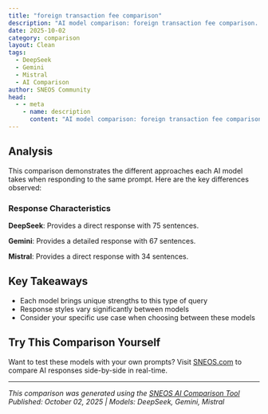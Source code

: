 ```yaml
---
title: "foreign transaction fee comparison"
description: "AI model comparison: foreign transaction fee comparison..."
date: 2025-10-02
category: comparison
layout: Clean
tags:
  - DeepSeek
  - Gemini
  - Mistral
  - AI Comparison
author: SNEOS Community
head:
  - - meta
    - name: description
      content: "AI model comparison: foreign transaction fee comparison..."
---
```


<ChatComparison
  title="foreign transaction fee comparison"
  prompt="foreign transaction fee comparison"
  :responses='{"DeepSeek": "Of course. Here is a comprehensive comparison of foreign transaction fees, covering what they are, who charges them, and how to avoid them.\n\n### Quick Answer: The Best and Worst\n\n* **Best (0% Fee):** Credit cards and debit cards specifically designed for travel, such as those from Capital One, Discover, and many premium cards from Chase, American Express, and others. Also, online banks like Charles Schwab for debit cards.\n* **Worst (3% or more):** Standard credit and debit cards from major brick-and-mortar banks (e.g., Bank of America, Wells Fargo, Chase\u0027s basic cards) if they are not specifically travel-friendly.\n\n---\n\n### What is a Foreign Transaction Fee?\n\nA foreign transaction fee is a charge levied by your bank or credit card issuer on purchases made in a foreign currency or processed through a foreign bank. It\u0027s typically **1% to 3%** of the transaction amount.\n\nThere are usually two components:\n1. **Issuer Fee (1%):** Charged by your bank (e.g., Chase, Bank of America).\n2. **Payment Network Fee (~1%):** Charged by Visa, Mastercard, etc.\n\nThe combined fee is what you see on your statement.\n\n---\n\n### Detailed Fee Comparison: Credit Cards\n\nThis is the most common area where people encounter these fees.\n\n| Issuer / Card Type | Typical Foreign Transaction Fee | Examples \u0026 Notes |\n| :--- | :--- | :--- |\n| **Capital One** | **0%** (on all cards) | **Venture, Venture X, Quicksilver, SavorOne.** One of the most consistent issuers with no foreign fees across its entire portfolio. |\n| **Discover** | **0%** (on all cards) | Widely accepted in the US, but acceptance can be limited abroad (especially in Europe). |\n| **Chase** | **Varies by Card** | **$0 Fee:** Sapphire Preferred\u00AE, Sapphire Reserve\u00AE, United Explorer Card.\u003Cbr\u003E**~3% Fee:** Freedom Unlimited\u00AE, Freedom Flex\u00AE, Slate\u00AE (use these abroad with caution). |\n| **American Express** | **Varies by Card** | **$0 Fee:** The Platinum Card\u00AE, Gold Card, Green Card, many Delta co-branded cards.\u003Cbr\u003E**2.7% Fee:** Many of their no-annual-fee cards like Cash Magnet\u00AE or Blue Cash Everyday\u00AE. |\n| **Bank of America** | **3%** (on most cards) | **Exception:** Their travel rewards cards and premium cards (like Alaska Airlines card) often have no fee. Always check. |\n| **Citi** | **3%** (on most cards) | **Exception:** Prestige\u00AE and Premier\u00AE cards have no foreign transaction fees. |\n| **Wells Fargo** | **3%** (on most cards) | **Exception:** Their new travel cards like the Autograph\u2122 card (0% fee). |\n| **HSBC** | **0%** (on all cards) | A great option if you qualify, as they are a global bank. |\n\n---\n\n### Detailed Fee Comparison: Debit Cards \u0026 ATM Withdrawals\n\nThis is crucial for getting cash abroad.\n\n| Bank / Account Type | Typical Foreign Transaction Fee | ATM Fee Reimbursement | Notes |\n| :--- | :--- | :--- | :--- |\n| **Charles Schwab Bank** | **0%** | **Yes (Unlimited)** | The gold standard for travel debit cards. Refunds all ATM fees worldwide at the end of the month. |\n| **Capital One 360** | **0%** | **No** | No fee from Capital One, but you may still be charged by the foreign ATM owner. |\n| **Discover Bank** | **0%** | **No** | Limited ATM network abroad. |\n| **Ally Bank** | **0%** | **No (but reimburses up to $10 domestic)** | No Ally fee, but foreign ATM owners will charge their own fee. |\n| **Traditional Major Banks** | **3%** | **No** | Banks like **Bank of America, Chase, Wells Fargo** typically charge a 3% foreign transaction fee **plus** a separate ATM operator fee (e.g., $5). **Very expensive.** |\n| **Bank of America (Global Alliance)** | **3%** | **Reduced/No ATM Fee** | If you use a partner bank in the Global ATM Alliance (e.g., Barclays in UK, Deutsche Bank in Germany), the **ATM access fee** is waived, but the **3% foreign transaction fee still applies.** |\n\n---\n\n### Dynamic Currency Conversion (DCC): The Hidden Fee\n\nThis is a trap! When paying with a card or using an ATM abroad, you might be asked, **\u0022Charge in your home currency?\u0022** or \u0022Withdraw in USD?\u0022\n\n* **ALWAYS SAY NO.**\n* **ALWAYS CHOOSE TO BE CHARGED IN THE LOCAL CURRENCY** (Euros, Pounds, Yen, etc.).\n\n**Why?** The merchant or ATM is offering to do the currency conversion for you, but at an awful, markup-heavy exchange rate that can cost you 5-10% more than if your bank did the conversion. Your bank\u0027s conversion rate (based on Visa/Mastercard\u0027s daily rate) is almost always better.\n\n---\n\n### How to Avoid Foreign Transaction Fees: Action Plan\n\n1. **Get a No-Fee Credit Card Before You Travel:** Apply for a card from Capital One, a Chase Sapphire card, or another card that explicitly advertises **\u0022No Foreign Transaction Fees.\u0022**\n2. **Use a Travel-Friendly Debit Card:** Open a checking account with **Charles Schwab Bank** specifically for international travel to get cash without fees.\n3. **Always Pay in Local Currency:** Refuse Dynamic Currency Conversion (DCC) at every point of sale and ATM.\n4. **Carry a Backup Card:** Bring at least two no-fee credit cards from different networks (e.g., one Visa, one Mastercard) in case one is lost, stolen, or not accepted.\n5. **Notify Your Bank:** Before you travel, tell your bank your itinerary so they don\u0027t freeze your card for suspected fraud.\n\n### Summary Table: Best Options for Travel\n\n| For... | Best Option | Why |\n| :--- | :--- | :--- |\n| **General Spending** | **No-Fee Credit Card** (e.g., Capital One Venture, Chase Sapphire) | Best exchange rates, $0 fees, purchase protection. |\n| **Getting Cash** | **Charles Schwab Debit Card** | $0 fees and unlimited ATM fee reimbursements worldwide. |\n| **Backup / No Annual Fee** | **Capital One Quicksilver** or **SavorOne** | $0 annual fee, $0 foreign transaction fees. |\n| **What to AVOID** | **Standard Bank Debit/Credit Cards** | High (3%) fees and poor exchange rates on DCC. |\n\nBy planning ahead and choosing the right cards, you can easily avoid paying hundreds of dollars in unnecessary fees on your international travels.", "Gemini": "Okay, let\u0027s break down foreign transaction fees and how to compare them.\n\n**What is a Foreign Transaction Fee?**\n\nA foreign transaction fee is a charge applied to your credit card or debit card when you make a purchase in a foreign currency or when the transaction is processed outside of the United States (even if the purchase is in US dollars). It\u0027s essentially a fee for converting currency or processing the transaction through a foreign bank.\n\n**Why Do They Exist?**\n\n* **Currency Conversion:** The card issuer (like Visa, Mastercard, American Express, or Discover) or your bank needs to convert the foreign currency into US dollars.\n* **Processing Costs:** There are costs associated with routing the transaction through international payment networks.\n* **Risk:** Some issuers argue it covers risks associated with international transactions.\n\n**Typical Foreign Transaction Fee Amounts:**\n\n* **Common Range:** 1% to 3% of the transaction amount.\n* **Some Cards:** Many credit cards now offer *no* foreign transaction fees, especially travel rewards cards. This is a key feature to look for if you travel internationally or make purchases from foreign websites.\n\n**How to Compare Foreign Transaction Fees:**\n\nHere\u0027s a breakdown of how to compare and what to look for:\n\n1. **Identify Your Needs:**\n\n * **Frequency of International Travel:** Do you travel internationally often, occasionally, or never?\n * **Online Shopping from Foreign Websites:** Do you frequently buy goods or services from websites based outside the US?\n * **Spending Habits:** How much do you typically spend on international transactions? (This will help you estimate the potential cost of fees.)\n\n2. **Check Your Existing Cards:**\n\n * **Cardholder Agreement:** The most accurate place to find this information is in your cardholder agreement (the fine print you received when you got the card). Look for a section on \u0022Fees\u0022 or \u0022Foreign Transactions.\u0022\n * **Online Account:** Many banks and card issuers provide this information in your online account portal. Look for \u0022Fees\u0022 or \u0022Terms and Conditions.\u0022\n * **Customer Service:** Call the customer service number on the back of your card and ask directly, \u0022What is the foreign transaction fee on this card?\u0022 Get the exact percentage.\n\n3. **Research New Cards (If Needed):**\n\n * **Travel Rewards Cards:** These cards are often specifically designed for international travel and typically waive foreign transaction fees as a perk.\n * **General Rewards Cards:** Some general rewards cards (cash back, points) also offer no foreign transaction fees, but it\u0027s less common.\n * **Online Reviews and Comparisons:** Use websites like:\n * NerdWallet\n * The Points Guy\n * Credit Karma\n * Bankrate\n * MagnifyMoney\n * These sites often have lists of the best credit cards with no foreign transaction fees, categorized by different travel styles and rewards preferences.\n * **Card Issuer Websites:** Browse the websites of major card issuers (Chase, American Express, Capital One, Citi, Bank of America, Discover) and filter your search by cards with no foreign transaction fees.\n\n4. **Key Comparison Points:**\n\n * **Foreign Transaction Fee Percentage:** The most important factor. Is it 0%, 1%, 2%, or 3%?\n * **Annual Fee:** Consider the annual fee of the card. A card with no foreign transaction fees might be worth it even with an annual fee *if* you spend enough internationally to offset the fee. Calculate your potential savings to determine if it makes sense.\n * **Rewards Program:** What kind of rewards does the card offer (cash back, points, miles)? How valuable are those rewards to you? Factor in the value of the rewards when comparing cards.\n * **Other Perks:** Does the card offer other travel-related perks like travel insurance, airport lounge access, or rental car insurance?\n * **Interest Rate (APR):** If you carry a balance on your credit card, the interest rate is a critical factor. Even a card with no foreign transaction fees might not be a good deal if it has a high APR and you\u0027re paying interest charges.\n * **Issuer Reputation and Customer Service:** Consider the reputation of the card issuer. Do they have good customer service? Are they easy to deal with if you have problems?\n\n**Example Comparison:**\n\nLet\u0027s say you\u0027re comparing two credit cards:\n\n* **Card A:**\n * Foreign Transaction Fee: 3%\n * Annual Fee: $0\n * Cash Back: 1.5% on all purchases\n\n* **Card B:**\n * Foreign Transaction Fee: 0%\n * Annual Fee: $95\n * Travel Rewards: 2x points on travel and dining\n\nIf you spend $3,000 per year on foreign transactions:\n\n* **Card A:** $3,000 * 0.03 = $90 in foreign transaction fees. You\u0027d also earn $3,000 * 0.015 = $45 in cash back. Net cost: $90 - $45 = $45\n* **Card B:** $0 in foreign transaction fees. You\u0027d need to evaluate the value of the travel rewards based on your spending habits. If you don\u0027t spend much on travel/dining, you wouldn\u0027t recoup the $95 annual fee.\n\nIn this scenario, if you don\u0027t value travel rewards and have low spend on travel/dining, Card A *might* be a better deal despite the foreign transaction fee, because its annual fee is 0. However, it depends on how you value the rewards, and how much you will actually spend on travel and dining.\n\n**Debit Cards vs. Credit Cards:**\n\n* **Debit Cards:** Foreign transaction fees are also common on debit cards. However, debit cards often have additional ATM fees for withdrawing cash from foreign ATMs. It\u0027s generally best to avoid using debit cards for international transactions.\n* **Credit Cards:** Credit cards offer better fraud protection and often have travel rewards and other perks that make them a better choice for international travel.\n\n**Tips to Minimize or Avoid Foreign Transaction Fees:**\n\n* **Use a Credit Card with No Foreign Transaction Fees:** This is the easiest and most effective way.\n* **Pay in the Local Currency:** When given the option to pay in USD or the local currency, always choose the local currency. The merchant\u0027s conversion rate is usually worse than your card issuer\u0027s.\n* **Consider a Travel-Specific Bank Account:** Some banks offer accounts with no foreign transaction fees and waived ATM fees worldwide.\n* **Use Cash (Sparingly):** Withdraw some cash from an ATM upon arrival in the foreign country to cover smaller purchases. However, be aware of ATM fees and exchange rates. Only withdraw what you need to avoid converting back upon return.\n\n**In summary:** The best way to compare foreign transaction fees is to first assess your international spending habits, then research cards that match your needs, focusing on those with 0% foreign transaction fees and other valuable benefits. Always read the fine print and compare the total cost (fees, rewards, interest) to make the best decision for your situation.\n", "Mistral": "Foreign transaction fees are charges that banks and credit card issuers impose on transactions made in foreign currencies or processed outside the cardholder\u0027s home country. These fees can vary significantly between different financial institutions and card types. Here\u0027s a comparison of foreign transaction fees for some popular credit cards and banks:\n\n### Credit Cards\n\n1. **Capital One**\n - **Foreign Transaction Fee**: 0%\n - **Notes**: Capital One is known for not charging foreign transaction fees on any of its credit cards.\n\n2. **Chase**\n - **Foreign Transaction Fee**: 3% (for most cards)\n - **Notes**: Some premium cards, like the Chase Sapphire Preferred and Chase Sapphire Reserve, do not charge foreign transaction fees.\n\n3. **American Express**\n - **Foreign Transaction Fee**: 2.7% (for most cards)\n - **Notes**: Some premium cards, like the Platinum Card and the Gold Card, do not charge foreign transaction fees.\n\n4. **Discover**\n - **Foreign Transaction Fee**: 0%\n - **Notes**: Discover cards do not charge foreign transaction fees, but acceptance can be limited outside the U.S.\n\n5. **Citi**\n - **Foreign Transaction Fee**: 3% (for most cards)\n - **Notes**: Some premium cards, like the Citi Prestige and Citi Premier, do not charge foreign transaction fees.\n\n### Banks\n\n1. **Bank of America**\n - **Foreign Transaction Fee**: 3%\n - **Notes**: Applies to both debit and credit cards.\n\n2. **Wells Fargo**\n - **Foreign Transaction Fee**: 3%\n - **Notes**: Applies to both debit and credit cards.\n\n3. **Chase**\n - **Foreign Transaction Fee**: 3%\n - **Notes**: Applies to both debit and credit cards.\n\n4. **Citibank**\n - **Foreign Transaction Fee**: 3%\n - **Notes**: Applies to both debit and credit cards.\n\n5. **Charles Schwab**\n - **Foreign Transaction Fee**: 0%\n - **Notes**: Charles Schwab offers a High Yield Investor Checking account that reimburses all ATM fees worldwide, including foreign transaction fees.\n\n### Tips for Avoiding Foreign Transaction Fees\n\n1. **Choose the Right Card**: Opt for credit cards that do not charge foreign transaction fees.\n2. **Use Local Currency**: Always choose to pay in the local currency when given the option, as dynamic currency conversion (DCC) can add additional fees.\n3. **Check Bank Policies**: Some banks offer accounts that reimburse foreign transaction fees, such as Charles Schwab.\n4. **Traveler\u0027s Checks**: Consider using traveler\u0027s checks or prepaid travel cards that do not charge foreign transaction fees.\n\n### Conclusion\n\nWhen planning international travel, it\u0027s crucial to review the foreign transaction fee policies of your credit cards and bank accounts. Choosing the right financial products can help you avoid unnecessary fees and save money on your travels."}' 
  published-date="08:55"
/>

## Analysis

This comparison demonstrates the different approaches each AI model takes when responding to the same prompt. Here are the key differences observed:

### Response Characteristics

**DeepSeek**: Provides a direct response with 75 sentences. 

**Gemini**: Provides a detailed response with 67 sentences. 

**Mistral**: Provides a direct response with 34 sentences. 

## Key Takeaways

- Each model brings unique strengths to this type of query
- Response styles vary significantly between models
- Consider your specific use case when choosing between these models

## Try This Comparison Yourself

Want to test these models with your own prompts? Visit [SNEOS.com](https://sneos.com) to compare AI responses side-by-side in real-time.

---

*This comparison was generated using the [SNEOS AI Comparison Tool](https://sneos.com)*
*Published: October 02, 2025 | Models: DeepSeek, Gemini, Mistral*
